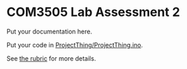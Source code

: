 
# COM3505 Lab Assessment 2

Put your documentation here. 

Put your code in [ProjectThing/ProjectThing.ino](ProjectThing/ProjectThing.ino).

See [the rubric](rubric.mkd) for more details.
